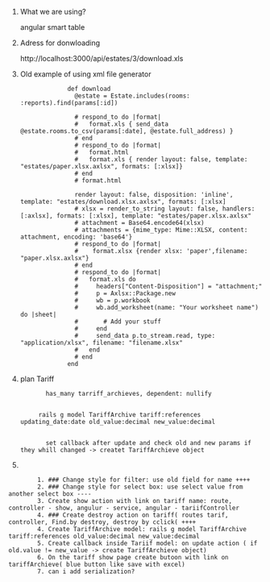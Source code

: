 1. What we are using?
      
      angular smart table
2. Adress for donwloading
      
      http://localhost:3000/api/estates/3/download.xls

3. Old example of using xml file generator
                  
                    def download
                      @estate = Estate.includes(rooms: :reports).find(params[:id])

                      # respond_to do |format|
                      #   format.xls { send_data @estate.rooms.to_csv(params[:date], @estate.full_address) }
                      # end
                      # respond_to do |format|
                      #   format.html
                      #   format.xls { render layout: false, template: "estates/paper.xlsx.axlsx", formats: [:xlsx]}
                      # end
                      # format.html

                      render layout: false, disposition: 'inline', template: "estates/download.xlsx.axlsx", formats: [:xlsx]
                      # xlsx = render_to_string layout: false, handlers: [:axlsx], formats: [:xlsx], template: "estates/paper.xlsx.axlsx"
                      # attachment = Base64.encode64(xlsx)
                      # attachments = {mime_type: Mime::XLSX, content: attachment, encoding: 'base64'}
                      # respond_to do |format| 
                      #    format.xlsx {render xlsx: 'paper',filename: "paper.xlsx.axlsx"}
                      # end
                      # respond_to do |format|
                      #   format.xls do
                      #     headers["Content-Disposition"] = "attachment;"
                      #     p = Axlsx::Package.new
                      #     wb = p.workbook
                      #     wb.add_worksheet(name: "Your worksheet name") do |sheet|
                      #       # Add your stuff
                      #     end
                      #     send_data p.to_stream.read, type: "application/xlsx", filename: "filename.xlsx"
                      #   end
                      # end
                    end
      
4. plan 
            Tariff
              
              has_many tarriff_archieves, dependent: nullify
              
              
            rails g model TariffArchive tariff:references updating_date:date old_value:decimal new_value:decimal
            
            
              set callback after update and check old and new params if they whill changed -> createt TariffArchieve object
              
              
 5. 
            
            1. ### Change style for filter: use old field for name ++++
            2. ### Change style for select box: use select value from another select box ----
            3. Create show action with link on tariff name: route, controller - show, angulur - service, angular - tariifController
            4. ### Create destroy action on tariff( routes tarif, controller, Find.by destroy, destroy by cclick( ++++
            4. Create TariffArchive model: rails g model TariffArchive tariff:references old_value:decimal new_value:decimal
            5. Create callback inside Tariif model: on update action ( if old.value != new_value -> create TariffArchieve object)
            6. On the tariff show page create butoon with link on tariffArchieve( blue button like save with excel) 
            7. can i add serialization?
            
           
